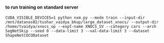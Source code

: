 #### to run training on standard server
``` CUDA_VISIBLE_DEVICES=1 python nxm.py --mode train --input-dir /mnt/datanas02/tushar_vaidya_bkup/large_dataset_xnocs/ --output-dir /home/tvaidya/xnocs_op --expt-name XNOCS_SV --category cars --arch SegNetSkip --seed 0 --data-limit 3 --val-data-limit 3 --dataset ShapeNetCOCODataset ```